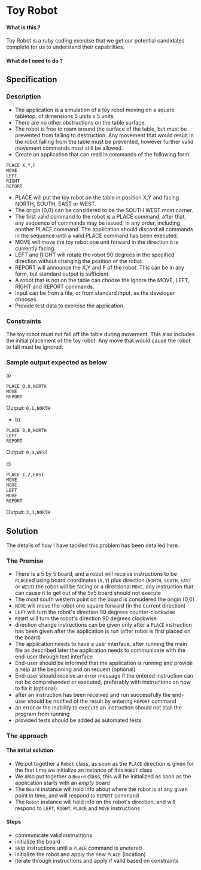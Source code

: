 # Toy Robot

#### What is this ?

Toy Robot is a ruby coding exercise that we get our potential candidates complete for us to understand their capabilities.

#### What do I need to do ?

## Specification

### Description

- The application is a simulation of a toy robot moving on a square tabletop,
  of dimensions 5 units x 5 units.
- There are no other obstructions on the table surface.
- The robot is free to roam around the surface of the table, but must be
  prevented from falling to destruction. Any movement that would result in the
  robot falling from the table must be prevented, however further valid
  movement commands must still be allowed.
- Create an application that can read in commands of the following form:

```
PLACE X,Y,F
MOVE
LEFT
RIGHT
REPORT
```

- PLACE will put the toy robot on the table in position X,Y and facing NORTH,
  SOUTH, EAST or WEST.
- The origin (0,0) can be considered to be the SOUTH WEST most corner.
- The first valid command to the robot is a PLACE command, after that, any
  sequence of commands may be issued, in any order, including another PLACE
  command. The application should discard all commands in the sequence until a
  valid PLACE command has been executed.
- MOVE will move the toy robot one unit forward in the direction it is currently
  facing.
- LEFT and RIGHT will rotate the robot 90 degrees in the specified direction
  without changing the position of the robot.
- REPORT will announce the X,Y and F of the robot. This can be in any form, but
  standard output is sufficient.
- A robot that is not on the table can choose the ignore the MOVE, LEFT, RIGHT
  and REPORT commands.
- Input can be from a file, or from standard input, as the developer chooses.
- Provide test data to exercise the application.

### Constraints

The toy robot must not fall off the table during movement. This also includes
the initial placement of the toy robot. Any move that would cause the robot
to fall must be ignored.

### Sample output expected as below

a)

```
PLACE 0,0,NORTH
MOVE
REPORT
```

Output: `0,1,NORTH`

- b)

```
PLACE 0,0,NORTH
LEFT
REPORT
```

Output: `0,0,WEST`

c)

```
PLACE 1,2,EAST
MOVE
MOVE
LEFT
MOVE
REPORT
```

Output: `3,3,NORTH`

## Solution

The details of how I have tackled this problem has been detailed here.

### The Premise

- There is a 5 by 5 board, and a robot will receive instructions to be `PLACE`ed using board coordinates (`X,Y`) plus direction (`NORTH`, `SOUTH`, `EAST` or `WEST`) the robot will be facing or a directional `MOVE`. any instruction that can cause it to get out of the 5x5 board should not execute
- The most south western point on the board is considered the origin (0,0)
- `MOVE` will move the robot one square forward (in the current direction)
- `LEFT` will turn the robot's direction 90 degrees counter-clockwise
- `RIGHT` will turn the robot's direction 90 degrees clockwise
- direction change instructions can be given only after a `PLACE` instruction has been given after the application is run (after robot is first placed on the board)
- The application needs to have a user interface, after running the main file as described later the application needs to communicate with the end-user through text interface
- End-user should be informed that the application is running and provide a help at the beginning and on request (optional)
- End-user should receive an error message if the entered instruction can not be comprehended or executed, preferably with instructions on how to fix it (optional)
- after an instruction has been received and run successfully the end-user should be notified of the result by entering `REPORT` command
- an error or the inability to execute an instruction should not stall the program from running
- provided tests should be added as automated tests

### The approach

#### The initial solution

- We put together a `Robot` class, as soon as the `PLACE` direction is given for the first time we initialize an instance of this `ROBOT` class
- We also put together a `Board` class, this will be initialized as soon as the application starts with an *empty* board
- The `Board` instance will hold info about where the robot is at any given point in time, and will respond to `REPORT` command
- The `Robot` instance will hold info on the robot's direction, and will respond to `LEFT`, `RIGHT`, `PLACE` and `MOVE` instructions

#### Steps
- communicate valid instructions
- initialize the board
- skip instructions until a `PLACE` command is enetered
- initialize the robot and apply the new `PLACE` (location)
- iterate through instructions and apply if valid based on constraints